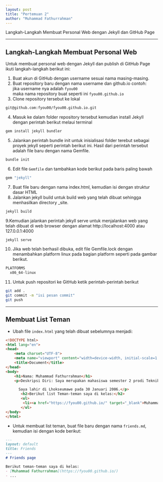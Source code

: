 ```yaml
---
layout: post
title: "Pertemuan 2"
author: "Muhammad Fathurrahman"
---
```

Langkah-Langkah Membuat Personal Web dengan Jekyll dan GitHub Page

---
## Langkah-Langkah Membuat Personal Web

Untuk membuat personal web dengan Jekyll dan publish di GitHub Page ikuti langkah-langkah berikut ini:
1. Buat akun di GitHub dengan username sesuai nama masing-masing.
2. Buat repository baru dengan nama username dan github.io contoh: \
jika username nya adalah `fyou00`\
maka nama repository buat seperti ini `fyou00.github.io`
3. Clone repository tersebut ke lokal
```bash
git@github.com:fyou00/fyou00.github.io.git
```
4. Masuk ke dalam folder repository tersebut kemudian install Jekyll dengan perintah berikut melaui terminal
```bash
gem install jekyll bundler
```
5. Jalankan perintah bundle init untuk inisialisasi folder terebut sebagai proyek
  jekyll seperti perintah berikut ini. Hasil dari perintah tersebut adalah file baru
  dengan nama Gemfile.
```bash
bundle init
```

6. Edit file `Gemfile` dan tambahkan kode berikut pada baris paling bawah
```bash
gem "jekyll"
```

7. Buat file baru dengan nama index.html, kemudian isi dengan struktur dasar HTML
8. Jalankan jekyll build untuk build web yang telah dibuat sehingga menhasilkan
  directory _site.
```bash
jekyll build
```
9.Kemudian jalankan perintah jekyll serve untuk menjalankan web yang telah
  dibuat di web browser dengan alamat http://localhost:4000 atau 127.0.0.1:4000
```bash
jekyll serve
```

10. Jika web telah berhasil dibuka, edit file Gemfile.lock dengan menambahkan
  platform linux pada bagian platform seperti pada gambar berikut.
```bash
PLATFORMS
  x86_64-linux
```

11. Untuk push repositori ke GitHub ketik perintah-perintah berikut
```bash
git add .
git commit -m "isi pesan commit"
git push
```

---

## Membuat List Teman
- Ubah file `index.html` yang telah dibuat sebelumnya menjadi:

```html
<!DOCTYPE html>
<html lang="en">
<head>
    <meta charset="UTF-8">
    <meta name="viewport" content="width=device-width, initial-scale=1.0">
    <title>Document</title>
</head>
<body>
    <h1>Nama: Muhammad Fathurrahman</h1>
    <p>Deskripsi Diri: Saya merupakan mahasiswa semester 2 prodi Teknik Informatika di Politeknik Negeri Lhokseumawe.<br> 

      Saya lahir di Lhokseumawe pada 30 Januari 2006.</p>
       <h2>Berikut list Teman-teman saya di kelas:</h2>
       <ul>
        <li><a href="https://fyou00.github.io/" target="_blank">Muhammad Fathurrahman</a></li>
       </ul> 
</body>
</html>
```

- Untuk membuat list teman, buat file baru dengan nama `friends.md`, kemudian isi dengan kode berikut:

```markdown
---
layout: default
title: Friends
---
# Friends page

Berikut teman-teman saya di kelas:
- [Muhammad Fathurrahman](https://fyou00.github.io/)
- ...
```